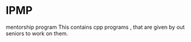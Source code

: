 # IPMP
mentorship program
This contains cpp programs , that are given by out seniors to work on them.
